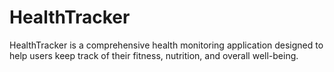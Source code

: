 # HealthTracker
HealthTracker is a comprehensive health monitoring application designed to help users keep track of their fitness, nutrition, and overall well-being. 
